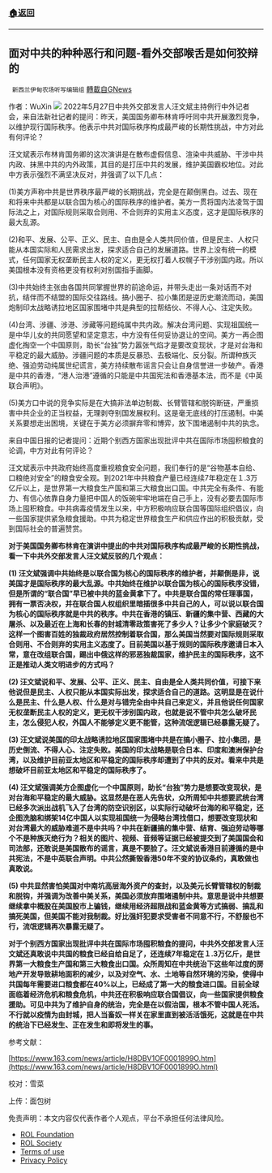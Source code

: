 ###  [:house:返回](README.md)
---


## 面对中共的种种恶行和问题-看外交部喉舌是如何狡辩的
` 新西兰伊甸农场听写编辑组` [轉載自GNews](https://gnews.org/zh-hans/2638960/)

作者：WuXin
 ![](https://assets.gnews.org/wp-content/uploads/2022/05/外交部_1654020640.png) 
2022年5月27日中共外交部发言人汪文斌主持例行中外记者会，来自法新社记者的提问：昨天，美国国务卿布林肯呼吁同中共开展激烈竞争，以维护现行国际秩序。他表示中共对国际秩序构成最严峻的长期性挑战，中方对此有何评论？
 
汪文斌表示布林肯国务卿的这次演讲是在散布虚假信息、渲染中共威胁、干涉中共内政、抹黑中共的内外政策，其目的是打压中共的发展，维护美国霸权地位。对此中方表示强烈不满坚决反对，并强调了以下几点：
 
(1)美方声称中共是世界秩序最严峻的长期挑战，完全是在颠倒黑白。过去、现在和将来中共都是以联合国为核心的国际秩序的维护者。美方一贯将国内法凌驾于国际法之上，对国际规则采取合则用、不合则弃的实用主义态度，这才是国际秩序的最大乱源。
 
(2)和平、发展、公平、正义、民主、自由是全人类共同价值，但是民主、人权只能从本国实际和人民需求出发，探求适合自己的发展道路。世界上没有统一的模式，任何国家无权垄断民主人权的定义，更无权打着人权幌子干涉别国内政。所以美国根本没有资格更没有权利对别国指手画脚。
 
(3)中共始终主张由各国共同掌握世界的前途命运，并带头走出一条对话而不对抗，结伴而不结盟的国际交往路线。搞小圈子、拉小集团是逆历史潮流而动，美国炮制印太战略诱拉地区国家围堵中共是典型的拉帮结伙、不得人心、注定失败。
 
(4)台湾、涉疆、涉港、涉藏等问题纯属中共内政。解决台湾问题、实现祖国统一是中华儿女的共同愿望和坚定意志，中方没有任何妥协退让的空间。美方一再企图虚化掏空一个中国原则，助长“台独”势力嚣张气焰才是要改变现状，才是对台海和平稳定的最大威胁。涉疆问题的本质是反暴恐、去极端化、反分裂。所谓种族灭绝、强迫劳动纯属世纪谎言，美方持续散布谣言只会让自身信誉进一步破产。香港是中共的香港，“港人治港”遵循的只能是中共国宪法和香港基本法，而不是《中英联合声明》。
 
(5)美方口中说的竞争实际是在大搞非法单边制裁、长臂管辖和脱钩断链，严重损害中共企业的正当权益，无理剥夺别国发展权利。这是毫无底线的打压遏制。中美关系要想走出困境，关键在于美方必须摒弃零和博弈，放下围堵遏制中共的执念。
 
来自中国日报的记者提问：近期个别西方国家出现批评中共在国际市场囤积粮食的论调，中方对此有何评论？
 
汪文斌表示中共政府始终高度重视粮食安全问题，我们奉行的是“谷物基本自给、口粮绝对安全”的粮食安全观。到2021年中共粮食产量已经连续7年稳定在１.3万亿斤以上，是世界第一大粮食生产国和第三大粮食出口国。中共完全有条件、有能力、有信心依靠自身力量把中国人的饭碗牢牢地端在自己手上，没有必要去国际市场上囤积粮食。中共病毒疫情发生以来，中方积极响应联合国等国际组织倡议，向一些国家提供紧急粮食援助。中共为稳定世界粮食生产和供应作出的积极贡献，受到国际社会的普遍赞赏。
 
**对于美国国务卿布林肯在演讲中提出的中共对国际秩序构成最严峻的长期性挑战，看一下中共外交部发言人汪文斌反驳的几个观点：**
 
**(1) 汪文斌强调中共始终是以联合国为核心的国际秩序的维护者，并颠倒是非，说美国才是国际秩序的最大乱源。中共始终在维护以联合国为核心的国际秩序没错，但是所谓的“联合国”早已被中共的蓝金黄拿下了。中共是联合国的常任理事国，拥有一票否决权，并在联合国人权组织里暗插很多中共自己的人，可以说以联合国为核心的国际秩序就是中共的秩序。中共在香港的镇压、新疆的集中营、西藏的大屠杀、以及最近在上海和长春的封城清零政策害死了多少人？让多少个家庭破灭？这样一个图害百姓的独裁政府居然控制着联合国，那么美国当然要对国际规则采取合则用、不合则弃的实用主义态度了。目前美国以基于规则的国际秩序邀请日本入常，意在改组联合国，踢出中俄这样的邪恶独裁国家，维护民主的国际秩序，这不正是推动人类文明进步的方式吗？**
 
**(2) 汪文斌说和平、发展、公平、正义、民主、自由是全人类共同价值，可接下来他说但是民主、人权只能从本国实际出发，探求适合自己的道路。这明显是在说什么是民主、什么是人权、什么是对与错完全由中共自己来定义，并且他说任何国家无权垄断民主人权的定义，更无权干涉别国内政，也就是说不管中共怎么破坏民主，怎么侵犯人权，外国人不能够定义更不能管，这种流氓逻辑已经暴露无疑了。**
 
**(3) 汪文斌说美国的印太战略诱拉地区国家围堵中共是在搞小圈子、拉小集团，是历史倒流、不得人心、注定失败。美国的印太战略是联合日本、印度和澳洲保护台湾，以及维护目前亚太地区和平稳定的国际秩序却遭到了中共的反对。看来中共是想破坏目前亚太地区和平稳定的国际秩序了。**
 
**(4) 汪文斌强调美方企图虚化一个中国原则，助长“台独”势力是想要改变现状，是对台海和平稳定的最大威胁。这显然是在恶人先告状，众所周知中共想要武统台湾已经多次派出战机飞入了台湾的防空识别区，以实际行动破坏台海的和平稳定，还企图洗脑和绑架14亿中国人以实现祖国统一为侵略台湾找借口，想要改变现状和对台湾最大的威胁难道不是中共吗？中共在新疆搞的集中营、结育、强迫劳动等哪个不是种族灭绝行为？相关的图片、视频、音频等证据已经被提交到了美国国会和司法部，还敢说是美国散布的谣言，真是不要脸了。汪文斌说香港目前遵循的是中共宪法，不是中英联合声明。中共公然撕毁香港50年不变的协议条约，真敢做也真敢说。**
 
**(5) 中共显然害怕美国对中南坑高层海外资产的查封，以及美元长臂管辖权的制裁和脱钩，并强调为改善中美关系，美国必须放弃围堵遏制中共。意思是说中共想要继续拿中概股在美国股市上骗钱，继续用经济超限战和蓝金黄等方式搞弱、搞乱和搞死美国，但美国不能对我制裁。好比强奸犯要求受害者不同意不行，不舒服也不行，流氓逻辑再次暴露无疑了。**
 
**对于个别西方国家出现批评中共在国际市场囤积粮食的提问，中共外交部发言人汪文斌还真敢说中共国的粮食已经自给自足了，还连续7年稳定在１.3万亿斤，是世界第一大粮食生产国和第三大粮食出口国。众所周知在中共统治下这些年过度的房地产开发导致耕地面积的减少，以及对空气、水、土地等自然环境的污染，使得中共国每年需要进口粮食都在40%以上，已经成了第一大的粮食进口国。目前全球面临着经济危机和粮食危机，中共还在积极响应联合国倡议，向一些国家提供粮食援助。可见中共为了维护自身的统治，完全是在以假治国，根本不管中国人死活。不行就以疫情为由封城，把人当畜奴一样关在家里直到被活活饿死，这就是在中共的统治下已经发生、正在发生和即将发生的事。**
 
参考文献：
 
[https://www.163.com/news/article/H8DBV1OF0001899O.htm](https://www.163.com/news/article/H8DBV1OF0001899O.html)
 
校对：雪菜
 
上传：面包树

免责声明：本文内容仅代表作者个人观点，平台不承担任何法律风险。
  
- [ROL Foundation](https://rolfoundation.org/)
- [ROL Society](https://rolsociety.org/)
- [Terms of use](https://gnews.org/terms-of-use-3/)
- [Privacy Policy](https://gnews.org/privacy-policy/)
